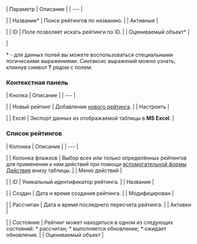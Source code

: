 | Параметр | Описание |
| --- |

|
| Название\* | Поиск рейтингов по названию. |
| Активные |

|
| ID | Поле позволяет искать рейтинги по ID. |
| Оцениваемый объект\* |

|

\* - для данных полей вы можете воспользоваться специальными логическими выражениями. Синтаксис выражений можно узнать, кликнув символ **?** рядом с полем.

### Контекстная панель

| Кнопка | Описание |
| --- |

|
| Новый рейтинг | Добавление [нового рейтинга](/user_help/service/rating/rating_edit.php). |
| Настроить |

|
| Excel | Экспорт данных из отображаемой таблицы в **MS Excel**. |

### Список рейтингов

| Колонка | Описание |
| --- |

|
| Колонка флажков | Выбор всех или только определённых рейтингов для применения к ним действий при помощи [вспомогательной формы Действия](#act) внизу таблицы. |
| Меню действий |

|
| ID | Уникальный идентификатор рейтинга. |
| Название |

|
| Создан | Дата и время создания рейтинга. |
| Модифицирован |

|
| Рассчитан | Дата и время последнего пересчета рейтинга. |
| Активен |

|
| Состояние | Рейтинг может находиться в одном из следующих состояний:  * рассчитан; * выполняется обновление; * ожидает обновления. |
| Оцениваемый объект |